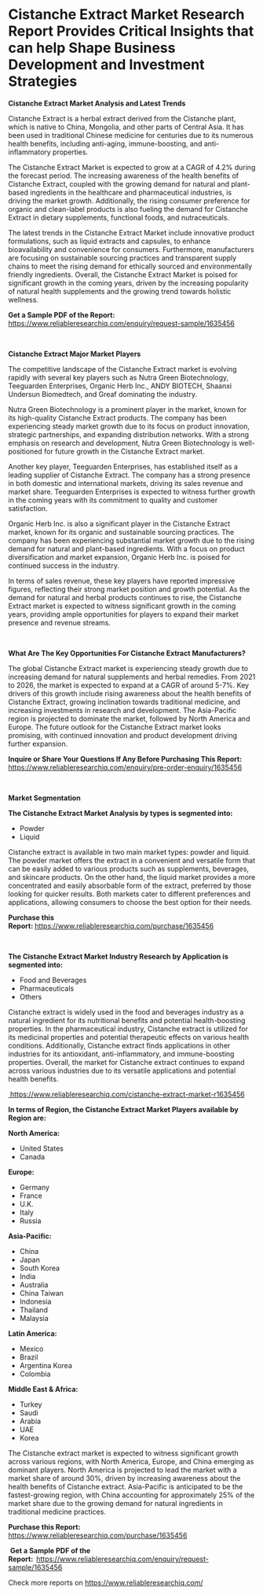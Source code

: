 <p><h1>Cistanche Extract Market Research Report Provides Critical Insights that can help Shape Business Development and Investment Strategies</h1></p><p><strong>Cistanche Extract Market Analysis and Latest Trends</strong></p>
<p><p>Cistanche Extract is a herbal extract derived from the Cistanche plant, which is native to China, Mongolia, and other parts of Central Asia. It has been used in traditional Chinese medicine for centuries due to its numerous health benefits, including anti-aging, immune-boosting, and anti-inflammatory properties.</p><p>The Cistanche Extract Market is expected to grow at a CAGR of 4.2% during the forecast period. The increasing awareness of the health benefits of Cistanche Extract, coupled with the growing demand for natural and plant-based ingredients in the healthcare and pharmaceutical industries, is driving the market growth. Additionally, the rising consumer preference for organic and clean-label products is also fueling the demand for Cistanche Extract in dietary supplements, functional foods, and nutraceuticals.</p><p>The latest trends in the Cistanche Extract Market include innovative product formulations, such as liquid extracts and capsules, to enhance bioavailability and convenience for consumers. Furthermore, manufacturers are focusing on sustainable sourcing practices and transparent supply chains to meet the rising demand for ethically sourced and environmentally friendly ingredients. Overall, the Cistanche Extract Market is poised for significant growth in the coming years, driven by the increasing popularity of natural health supplements and the growing trend towards holistic wellness.</p></p>
<p><strong>Get a Sample PDF of the Report:&nbsp;</strong> <a href="https://www.reliableresearchiq.com/enquiry/request-sample/1635456">https://www.reliableresearchiq.com/enquiry/request-sample/1635456</a></p>
<p>&nbsp;</p>
<p><strong>Cistanche Extract Major Market Players</strong></p>
<p><p>The competitive landscape of the Cistanche Extract market is evolving rapidly with several key players such as Nutra Green Biotechnology, Teeguarden Enterprises, Organic Herb Inc., ANDY BIOTECH, Shaanxi Undersun Biomedtech, and Greaf dominating the industry.</p><p>Nutra Green Biotechnology is a prominent player in the market, known for its high-quality Cistanche Extract products. The company has been experiencing steady market growth due to its focus on product innovation, strategic partnerships, and expanding distribution networks. With a strong emphasis on research and development, Nutra Green Biotechnology is well-positioned for future growth in the Cistanche Extract market.</p><p>Another key player, Teeguarden Enterprises, has established itself as a leading supplier of Cistanche Extract. The company has a strong presence in both domestic and international markets, driving its sales revenue and market share. Teeguarden Enterprises is expected to witness further growth in the coming years with its commitment to quality and customer satisfaction.</p><p>Organic Herb Inc. is also a significant player in the Cistanche Extract market, known for its organic and sustainable sourcing practices. The company has been experiencing substantial market growth due to the rising demand for natural and plant-based ingredients. With a focus on product diversification and market expansion, Organic Herb Inc. is poised for continued success in the industry.</p><p>In terms of sales revenue, these key players have reported impressive figures, reflecting their strong market position and growth potential. As the demand for natural and herbal products continues to rise, the Cistanche Extract market is expected to witness significant growth in the coming years, providing ample opportunities for players to expand their market presence and revenue streams.</p></p>
<p>&nbsp;</p>
<p><strong>What Are The Key Opportunities For Cistanche Extract Manufacturers?</strong></p>
<p><p>The global Cistanche Extract market is experiencing steady growth due to increasing demand for natural supplements and herbal remedies. From 2021 to 2026, the market is expected to expand at a CAGR of around 5-7%. Key drivers of this growth include rising awareness about the health benefits of Cistanche Extract, growing inclination towards traditional medicine, and increasing investments in research and development. The Asia-Pacific region is projected to dominate the market, followed by North America and Europe. The future outlook for the Cistanche Extract market looks promising, with continued innovation and product development driving further expansion.</p></p>
<p><strong>Inquire or Share Your Questions If Any Before Purchasing This Report:</strong> <a href="https://www.reliableresearchiq.com/enquiry/pre-order-enquiry/1635456">https://www.reliableresearchiq.com/enquiry/pre-order-enquiry/1635456</a></p>
<p>&nbsp;</p>
<p><strong>Market Segmentation</strong></p>
<p><strong>The Cistanche Extract Market Analysis by types is segmented into:</strong></p>
<p><ul><li>Powder</li><li>Liquid</li></ul></p>
<p><p>Cistanche extract is available in two main market types: powder and liquid. The powder market offers the extract in a convenient and versatile form that can be easily added to various products such as supplements, beverages, and skincare products. On the other hand, the liquid market provides a more concentrated and easily absorbable form of the extract, preferred by those looking for quicker results. Both markets cater to different preferences and applications, allowing consumers to choose the best option for their needs.</p></p>
<p><strong>Purchase this Report:&nbsp;</strong><a href="https://www.reliableresearchiq.com/purchase/1635456">https://www.reliableresearchiq.com/purchase/1635456</a></p>
<p>&nbsp;</p>
<p><strong>The Cistanche Extract Market Industry Research by Application is segmented into:</strong></p>
<p><ul><li>Food and Beverages</li><li>Pharmaceuticals</li><li>Others</li></ul></p>
<p><p>Cistanche extract is widely used in the food and beverages industry as a natural ingredient for its nutritional benefits and potential health-boosting properties. In the pharmaceutical industry, Cistanche extract is utilized for its medicinal properties and potential therapeutic effects on various health conditions. Additionally, Cistanche extract finds applications in other industries for its antioxidant, anti-inflammatory, and immune-boosting properties. Overall, the market for Cistanche extract continues to expand across various industries due to its versatile applications and potential health benefits.</p></p>
<p><a href="https://www.reliableresearchiq.com/cistanche-extract-market-r1635456">&nbsp;https://www.reliableresearchiq.com/cistanche-extract-market-r1635456</a></p>
<p><strong>In terms of Region, the Cistanche Extract Market Players available by Region are:</strong></p>
<p>
    <p> <strong> North America: </strong>
        <ul>
            <li>United States</li>
            <li>Canada</li>
        </ul>
        </p> 
    <p> <strong> Europe: </strong>
        <ul>
            <li>Germany</li>
            <li>France</li>
            <li>U.K.</li>
            <li>Italy</li>
            <li>Russia</li>
        </ul>
        </p> 
    <p> <strong> Asia-Pacific: </strong>
        <ul>
            <li>China</li>
            <li>Japan</li>
            <li>South Korea</li>
            <li>India</li>
            <li>Australia</li>
            <li>China Taiwan</li>
            <li>Indonesia</li>
            <li>Thailand</li>
            <li>Malaysia</li>
        </ul>
        </p> 
    <p> <strong> Latin America: </strong>
        <ul>
            <li>Mexico</li>
            <li>Brazil</li>
            <li>Argentina Korea</li>
            <li>Colombia</li>
        </ul>
        </p> 
    <p> <strong> Middle East & Africa: </strong>
        <ul>
            <li>Turkey</li>
            <li>Saudi</li>
            <li>Arabia</li>
            <li>UAE</li>
            <li>Korea</li>
        </ul>
    </p>
    </p>
<p><p>The Cistanche extract market is expected to witness significant growth across various regions, with North America, Europe, and China emerging as dominant players. North America is projected to lead the market with a market share of around 30%, driven by increasing awareness about the health benefits of Cistanche extract. Asia-Pacific is anticipated to be the fastest-growing region, with China accounting for approximately 25% of the market share due to the growing demand for natural ingredients in traditional medicine practices.</p></p>
<p><strong>Purchase this Report: </strong><a href="https://www.reliableresearchiq.com/purchase/1635456">https://www.reliableresearchiq.com/purchase/1635456</a></p>
<p>&nbsp;<strong>Get a Sample PDF of the Report:&nbsp;&nbsp;</strong><a href="https://www.reliableresearchiq.com/enquiry/request-sample/1635456">https://www.reliableresearchiq.com/enquiry/request-sample/1635456</a></p>
<p><strong></strong></p>
<p>Check more reports on <a href="https://www.reliableresearchiq.com/">https://www.reliableresearchiq.com/</a></p>